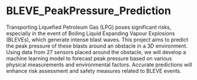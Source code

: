 # BLEVE_PeakPressure_Prediction
Transporting Liquefied Petroleum Gas (LPG) poses significant risks, especially in the event of Boiling Liquid Expanding Vapour Explosions (BLEVEs), which generate intense blast waves. This project aims to predict the peak pressure of these blasts around an obstacle in a 3D environment. Using data from 27 sensors placed around the obstacle, we will develop a machine learning model to forecast peak pressure based on various physical measurements and environmental factors. Accurate predictions will enhance risk assessment and safety measures related to BLEVE events.
